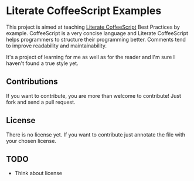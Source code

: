 # Literate CoffeeScript Examples

This project is aimed at teaching [Literate CoffeeScript](http://coffeescript.org/#literate) Best Practices by example. CoffeeScript is a very concise language and Literate CoffeeScript helps programmers to structure their programming better. Comments tend to improve readability and maintainability.

It's a project of learning for me as well as for the reader and I'm sure I haven't found a true style yet.

## Contributions

If you want to contribute, you are more than welcome to contribute!
Just fork and send a pull request.

## License

There is no license yet. If you want to contribute just annotate the file with your chosen license.

## TODO

- Think about license